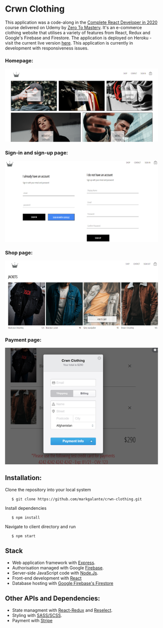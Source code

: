 # Crwn Clothing

This application was a code-along in the [Complete React Developer in 2020](https://www.udemy.com/course/complete-react-developer-zero-to-mastery/) course delivered on Udemy by [Zero To Mastery](https://zerotomastery.io/). It's an e-commerce clothing website that utilises a variety of features from React, Redux and Google's Firebase and Firestore. The application is deployed on Heroku - visit the current live version [here](https://crownclothingapp.herokuapp.com/). This application is currently in development with responsiveness issues.   

### Homepage: 
![Homepage](/homepage.png)

### Sign-in and sign-up page: 
![Sign-in and sign-up page](/sign-in-sign-up.png)

### Shop page: 
![Shop page](/shop-page.png)

### Payment page: 
![Payment](/payment.png)

## Installation: 

Clone the repository into your local system
```
   $ git clone https://github.com/markgalante/crwn-clothing.git
```

Install dependencies
```
   $ npm install
```

Navigate to client directory and run
```
   $ npm start
```

## Stack
- Web application framework with [Express](https://expressjs.com/). 
- Authorisation managed with Google [Firebase](https://firebase.google.com/). 
- Server-side JavaScript code with [Node.Js](https://nodejs.org/en/). 
- Front-end development with [React](https://reactjs.org/)
- Database hosting with [Google Firebase's Firestore](https://firebase.google.com/)

## Other APIs and Dependencies: 
- State managment with [React-Redux](https://react-redux.js.org/) and [Reselect](https://github.com/reduxjs/reselect). 
- Styling with [SASS/SCSS](https://sass-lang.com/).
- Payment with [Stripe](https://stripe.com/)

